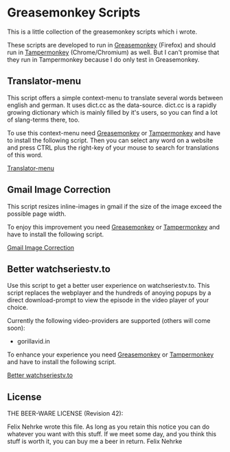Greasemonkey Scripts
====================

This is a little collection of the greasemonkey scripts which i wrote.

These scripts are developed to run in [Greasemonkey](https://addons.mozilla.org/en-us/firefox/addon/greasemonkey/) (Firefox) and should run in [Tampermonkey](https://chrome.google.com/webstore/detail/tampermonkey/dhdgffkkebhmkfjojejmpbldmpobfkfo?hl=en) (Chrome/Chromium) as well.
But I can't promise that they run in Tampermonkey because I do only test in Greasemonkey.

Translator-menu
---------------
This script offers a simple context-menu to translate several words between
english and german. It uses dict.cc as the data-source. dict.cc is a rapidly
growing dictionary which is mainly filled by it's users, so you can find a lot
of slang-terms there, too.

To use this context-menu need
[Greasemonkey](https://addons.mozilla.org/en-us/firefox/addon/greasemonkey/) or [Tampermonkey](https://chrome.google.com/webstore/detail/tampermonkey/dhdgffkkebhmkfjojejmpbldmpobfkfo?hl=en)
and  have to install the following
script. Then you can select any word on a website and press CTRL plus the
right-key of your mouse to search for translations of this word.

[Translator-menu](https://raw.githubusercontent.com/nemoinho/greasemonkey-scripts/master/src/translation-menu.user.js)

Gmail Image Correction
----------------------
This script resizes inline-images in gmail if the size of the image exceed the
possible page width.

To enjoy this improvement you need
[Greasemonkey](https://addons.mozilla.org/en-us/firefox/addon/greasemonkey/) or [Tampermonkey](https://chrome.google.com/webstore/detail/tampermonkey/dhdgffkkebhmkfjojejmpbldmpobfkfo?hl=en)
and have to install the
following script.

[Gmail Image Correction](https://raw.githubusercontent.com/nemoinho/greasemonkey-scripts/master/src/gmail-image-correction.user.js)

Better watchseriestv.to
-----------------------------
Use this script to get a better user experience on watchseriestv.to. This
script replaces the webplayer and the hundreds of anoying popups by a direct
download-prompt to view the episode in the video player of your choice.

Currently the following video-providers are supported (others will come soon):
- gorillavid.in

To enhance your experience you need
[Greasemonkey](https://addons.mozilla.org/en-us/firefox/addon/greasemonkey/) or [Tampermonkey](https://chrome.google.com/webstore/detail/tampermonkey/dhdgffkkebhmkfjojejmpbldmpobfkfo?hl=en)
and have to install the
following script.

[Better watchseriestv.to](https://raw.githubusercontent.com/nemoinho/greasemonkey-scripts/master/src/watchseriestv.to.user.js)

License
-------
THE BEER-WARE LICENSE (Revision 42):

Felix Nehrke wrote this file. As long as you retain this notice you can do
whatever you want with this stuff. If we meet some day, and you think this
stuff is worth it, you can buy me a beer in return. Felix Nehrke
